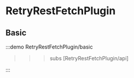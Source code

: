 # RetryRestFetchPlugin

## Basic

:::demo
RetryRestFetchPlugin/basic
>>>subs
[RetryRestFetchPlugin/api]
>>>
:::
